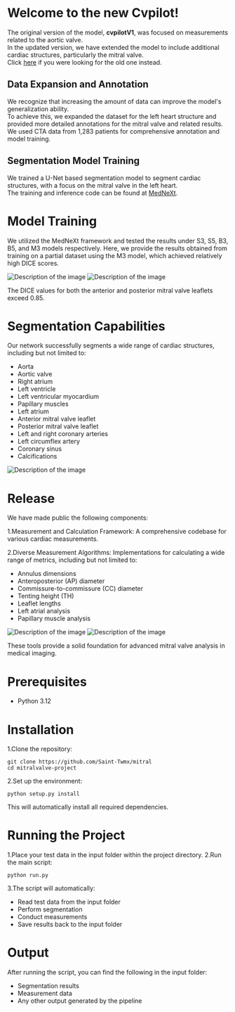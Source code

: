 # Welcome to the new Cvpilot!
The original version of the model, **cvpilotV1**, was focused on measurements related to the aortic valve.  
In the updated version, we have extended the model to include additional cardiac structures, particularly the mitral valve.  
Click [here](https://github.com/Saint-Twmx/cvpilot/tree/cvpilotV1) if you were looking for the old one instead.
 
## Data Expansion and Annotation
We recognize that increasing the amount of data can improve the model's generalization ability.  
To achieve this, we expanded the dataset for the left heart structure and provided more detailed annotations for the mitral valve and related results.  
We used CTA data from 1,283 patients for comprehensive annotation and model training.

## Segmentation Model Training
We trained a U-Net based segmentation model to segment cardiac structures, with a focus on the mitral valve in the left heart.  
The training and inference code can be found at [MedNeXt](https://github.com/MIC-DKFZ/MedNeXt).
 
# Model Training
We utilized the MedNeXt framework and tested the results under S3, S5, B3, B5, and M3 models respectively. Here, we provide the results obtained from training on a partial dataset using the M3 model, which achieved relatively high DICE scores.

![Description of the image](pic/20240722150404.png)
![Description of the image](pic/progress.png)

The DICE values for both the anterior and posterior mitral valve leaflets exceed 0.85.

# Segmentation Capabilities
Our network successfully segments a wide range of cardiac structures, including but not limited to:
- Aorta
- Aortic valve
- Right atrium
- Left ventricle
- Left ventricular myocardium
- Papillary muscles
- Left atrium
- Anterior mitral valve leaflet
- Posterior mitral valve leaflet
- Left and right coronary arteries
- Left circumflex artery
- Coronary sinus
- Calcifications

![Description of the image](pic/p5.png)


# Release
We have made public the following components:

1.Measurement and Calculation Framework: A comprehensive codebase for various cardiac measurements.

2.Diverse Measurement Algorithms: Implementations for calculating a wide range of metrics, including but not limited to:
- Annulus dimensions
- Anteroposterior (AP) diameter
- Commissure-to-commissure (CC) diameter
- Tenting height (TH)
- Leaflet lengths
- Left atrial analysis
- Papillary muscle analysis

![Description of the image](pic/p7.png) 
![Description of the image](pic/p9.png)

These tools provide a solid foundation for advanced mitral valve analysis in medical imaging.

# Prerequisites
- Python 3.12

# Installation
1.Clone the repository:
```
git clone https://github.com/Saint-Twmx/mitral
cd mitralvalve-project
```

2.Set up the environment:
```
python setup.py install
```
This will automatically install all required dependencies.

# Running the Project
1.Place your test data in the input folder within the project directory.
2.Run the main script:
```
python run.py
```
3.The script will automatically:
- Read test data from the input folder
- Perform segmentation
- Conduct measurements
- Save results back to the input folder

# Output
After running the script, you can find the following in the input folder:
- Segmentation results
- Measurement data
- Any other output generated by the pipeline
